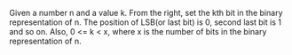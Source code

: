 Given a number n and a value k. From the right, set the kth bit in the binary representation of n. The position of LSB(or last bit) is 0, second last bit is 1 and so on. Also, 0 <= k < x, where x is the number of bits in the binary representation of n.